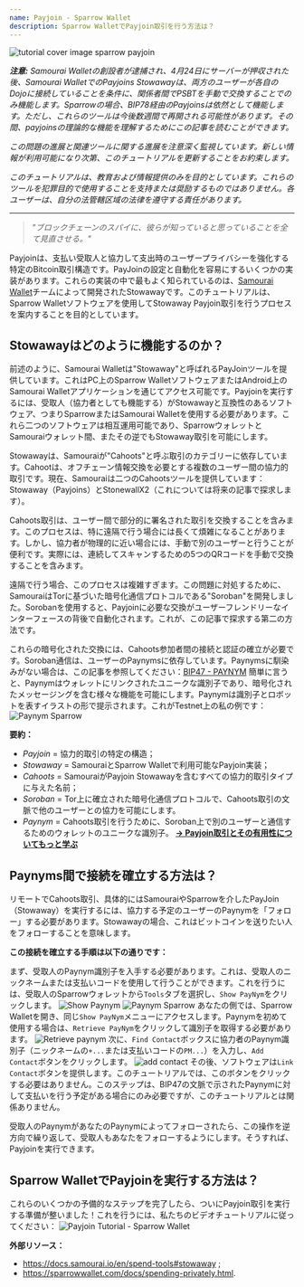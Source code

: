 ```yaml
---
name: Payjoin - Sparrow Wallet
description: Sparrow WalletでPayjoin取引を行う方法は？
---
```

![tutorial cover image sparrow payjoin](assets/cover.webp)

_**注意:** Samourai Walletの創設者が逮捕され、4月24日にサーバーが押収された後、Samourai WalletでのPayjoins Stowawayは、両方のユーザーが各自のDojoに接続していることを条件に、関係者間でPSBTを手動で交換することでのみ機能します。Sparrowの場合、BIP78経由のPayjoinsは依然として機能します。ただし、これらのツールは今後数週間で再開される可能性があります。その間、payjoinsの理論的な機能を理解するためにこの記事を読むことができます。_

_この問題の進展と関連ツールに関する進展を注意深く監視しています。新しい情報が利用可能になり次第、このチュートリアルを更新することをお約束します。_

_このチュートリアルは、教育および情報提供のみを目的としています。これらのツールを犯罪目的で使用することを支持または奨励するものではありません。各ユーザーは、自分の法管轄区域の法律を遵守する責任があります。_

---

> *"ブロックチェーンのスパイに、彼らが知っていると思っていることを全て見直させる。"*

Payjoinは、支払い受取人と協力して支出時のユーザープライバシーを強化する特定のBitcoin取引構造です。PayJoinの設定と自動化を容易にするいくつかの実装があります。これらの実装の中で最もよく知られているのは、[Samourai Wallet](https://samouraiwallet.com/stowaway)チームによって開発されたStowawayです。このチュートリアルは、Sparrow Walletソフトウェアを使用してStowaway Payjoin取引を行うプロセスを案内することを目的としています。

## Stowawayはどのように機能するのか？

前述のように、Samourai Walletは"Stowaway"と呼ばれるPayJoinツールを提供しています。これはPC上のSparrow WalletソフトウェアまたはAndroid上のSamourai Walletアプリケーションを通じてアクセス可能です。Payjoinを実行するには、受取人（協力者としても機能する）がStowawayと互換性のあるソフトウェア、つまりSparrowまたはSamourai Walletを使用する必要があります。これら二つのソフトウェアは相互運用可能であり、SparrowウォレットとSamouraiウォレット間、またその逆でもStowaway取引を可能にします。

Stowawayは、Samouraiが"Cahoots"と呼ぶ取引のカテゴリーに依存しています。Cahootは、オフチェーン情報交換を必要とする複数のユーザー間の協力的取引です。現在、Samouraiは二つのCahootsツールを提供しています：Stowaway（Payjoins）とStonewallX2（これについては将来の記事で探求します）。

Cahoots取引は、ユーザー間で部分的に署名された取引を交換することを含みます。このプロセスは、特に遠隔で行う場合には長くて煩雑になることがあります。しかし、協力者が物理的に近い場合には、手動で別のユーザーと行うことが便利です。実際には、連続してスキャンするための5つのQRコードを手動で交換することを含みます。

遠隔で行う場合、このプロセスは複雑すぎます。この問題に対処するために、SamouraiはTorに基づいた暗号化通信プロトコルである"Soroban"を開発しました。Sorobanを使用すると、Payjoinに必要な交換がユーザーフレンドリーなインターフェースの背後で自動化されます。これが、この記事で探求する第二の方法です。

これらの暗号化された交換には、Cahoots参加者間の接続と認証の確立が必要です。Soroban通信は、ユーザーのPaynymsに依存しています。Paynymsに馴染みがない場合は、この記事を参照してください：[BIP47 - PAYNYM](https://planb.network/tutorials/privacy/on-chain/paynym-bip47-a492a70b-50eb-4f95-a766-bae2c5535093)
簡単に言うと、Paynymはウォレットにリンクされたユニークな識別子であり、暗号化されたメッセージングを含む様々な機能を可能にします。Paynymは識別子とロボットを表すイラストの形で提示されます。これがTestnet上の私の例です：![Paynym Sparrow](assets/en/1.webp)

**要約：**
- *Payjoin* = 協力的取引の特定の構造；
- *Stowaway* = SamouraiとSparrow Walletで利用可能なPayjoin実装；
- *Cahoots* = SamouraiがPayjoin Stowawayを含むすべての協力的取引タイプに与えた名前；
- *Soroban* = Tor上に確立された暗号化通信プロトコルで、Cahoots取引の文脈で他のユーザーとの協力を可能にします。
- *Paynym* = Cahoots取引を行うために、Soroban上で別のユーザーと通信するためのウォレットのユニークな識別子。
[**-> Payjoin取引とその有用性についてもっと学ぶ**](https://planb.network/tutorials/privacy/on-chain/payjoin-848b6a23-deb2-4c5f-a27e-93e2f842140f)

## Paynyms間で接続を確立する方法は？

リモートでCahoots取引、具体的にはSamouraiやSparrowを介したPayJoin（Stowaway）を実行するには、協力する予定のユーザーのPaynymを「フォロー」する必要があります。Stowawayの場合、これはビットコインを送りたい人をフォローすることを意味します。

**この接続を確立する手順は以下の通りです：**

まず、受取人のPaynym識別子を入手する必要があります。これは、受取人のニックネームまたは支払いコードを使用して行うことができます。これを行うには、受取人のSparrowウォレットから`Tools`タブを選択し、`Show PayNym`をクリックします。
![Show Paynym](assets/en/2.webp)
![Paynym Sparrow](assets/en/1.webp)
あなたの側では、Sparrow Walletを開き、同じ`Show PayNym`メニューにアクセスします。Paynymを初めて使用する場合は、`Retrieve PayNym`をクリックして識別子を取得する必要があります。
![Retrieve paynym](assets/en/3.webp)
次に、`Find Contact`ボックスに協力者のPaynym識別子（ニックネームの`+...`または支払いコードの`PM...`）を入力し、`Add Contact`ボタンをクリックします。
![add contact](assets/en/4.webp)
その後、ソフトウェアは`Link Contact`ボタンを提供します。このチュートリアルでは、このボタンをクリックする必要はありません。このステップは、BIP47の文脈で示されたPaynymに対して支払いを行う予定がある場合にのみ必要ですが、このチュートリアルとは関係ありません。

受取人のPaynymがあなたのPaynymによってフォローされたら、この操作を逆方向で繰り返して、受取人もあなたをフォローするようにします。そうすれば、Payjoinを実行できます。

## Sparrow WalletでPayjoinを実行する方法は？
これらのいくつかの予備的なステップを完了したら、ついにPayjoin取引を実行する準備が整いました！これを行うには、私たちのビデオチュートリアルに従ってください：
![Payjoin Tutorial - Sparrow Wallet](https://youtu.be/ZQxKod3e0Mg)

**外部リソース：**
- https://docs.samourai.io/en/spend-tools#stowaway ;
- https://sparrowwallet.com/docs/spending-privately.html.